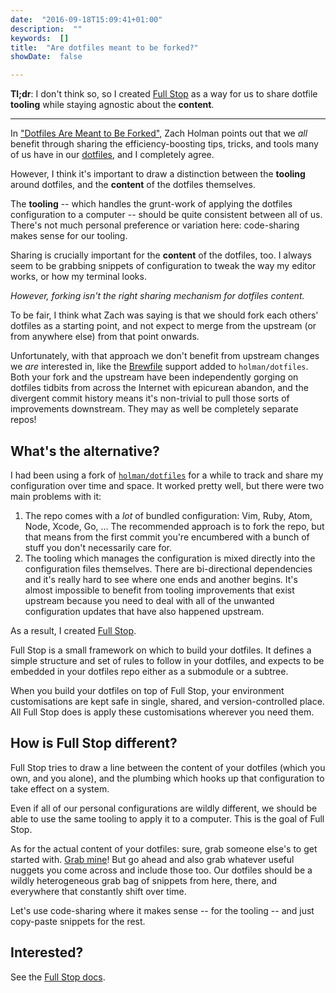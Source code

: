 ```yaml
---
date:  "2016-09-18T15:09:41+01:00"
description:  ""
keywords:  []
title:  "Are dotfiles meant to be forked?"
showDate:  false

---
```


**Tl;dr**: I don't think so, so I created [Full
Stop](https://github.com/goodgravy/full-stop/) as a way for us to share dotfile
**tooling** while staying agnostic about the **content**.

<!--more-->

---

In ["Dotfiles Are Meant to Be
Forked"](https://zachholman.com/2010/08/dotfiles-are-meant-to-be-forked/), Zach
Holman points out that we _all_ benefit through sharing the efficiency-boosting
tips, tricks, and tools many of us have in our
[dotfiles](https://dotfiles.github.io/), and I completely agree.

However, I think it's important to draw a distinction between the **tooling**
around dotfiles, and the **content** of the dotfiles themselves.

The **tooling** -- which handles the grunt-work of applying the dotfiles
configuration to a computer -- should be quite consistent between all of us.
There's not much personal preference or variation here: code-sharing makes
sense for our tooling.

Sharing is crucially important for the **content** of the dotfiles, too. I
always seem to be grabbing snippets of configuration to tweak the way my editor
works, or how my terminal looks.

_However, forking isn't the right sharing mechanism for dotfiles content._

To be fair, I think what Zach was saying is that we should fork each others'
dotfiles as a starting point, and not expect to merge from the upstream (or
from anywhere else) from that point onwards.

Unfortunately, with that approach we don't benefit from upstream changes we
_are_ interested in, like the
[Brewfile](https://github.com/Homebrew/homebrew-bundle) support added to
`holman/dotfiles`. Both your fork and the upstream have been independently
gorging on dotfiles tidbits from across the Internet with epicurean abandon,
and the divergent commit history means it's non-trivial to pull those sorts of
improvements downstream. They may as well be completely separate repos!

## What's the alternative?

I had been using a fork of
[`holman/dotfiles`](https://github.com/holman/dotfiles) for a while to track
and share my configuration over time and space. It worked pretty well, but
there were two main problems with it:

1. The repo comes with a _lot_ of bundled configuration: Vim, Ruby, Atom,
   Node, Xcode, Go, … The recommended approach is to fork the repo, but that
   means from the first commit you're encumbered with a bunch of stuff you
   don't necessarily care for.
1. The tooling which manages the configuration is mixed directly into the
   configuration files themselves. There are bi-directional dependencies and
   it's really hard to see where one ends and another begins. It's almost
   impossible to benefit from tooling improvements that exist upstream because
   you need to deal with all of the unwanted configuration updates that have
   also happened upstream.

As a result, I created [Full Stop](https://github.com/goodgravy/full-stop/).

Full Stop is a small framework on which to build your dotfiles. It defines a
simple structure and set of rules to follow in your dotfiles, and expects to be
embedded in your dotfiles repo either as a submodule or a subtree.

When you build your dotfiles on top of Full Stop, your environment
customisations are kept safe in single, shared, and version-controlled place.
All Full Stop does is apply these customisations wherever you need them.

## How is Full Stop different?

Full Stop tries to draw a line between the content of your dotfiles (which you
own, and you alone), and the plumbing which hooks up that configuration to take
effect on a system.

Even if all of our personal configurations are wildly different, we should be
able to use the same tooling to apply it to a computer. This is the goal of
Full Stop.

As for the actual content of your dotfiles: sure, grab someone else's to get
started with. [Grab
mine](https://github.com/goodgravy/dotfiles/archive/master.zip)! But go ahead
and also grab whatever useful nuggets you come across and include those too.
Our dotfiles should be a wildly heterogeneous grab bag of snippets from here,
there, and everywhere that constantly shift over time.

Let's use code-sharing where it makes sense -- for the tooling -- and just
copy-paste snippets for the rest.

## Interested?

See the [Full Stop docs](https://github.com/goodgravy/full-stop/).
